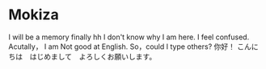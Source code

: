 # Mokiza
I will be a memory finally hh
I don't know why I am here. I feel confused.
Acutally， I am Not good at English.
So，could I type others?
你好！
こんにちは　はじめまして　よろしくお願いします。
